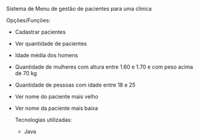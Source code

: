 Sistema de Menu de gestão de pacientes para uma clinica

Opções/Funções: 
- Cadastrar pacientes
- Ver quantidade de pacientes
- Idade média dos homens
- Quantidade de mulheres com altura entre 1.60 e 1.70 e com peso acima de 70 kg
- Quantidade de pessoas com idade entre 18 e 25
- Ver nome do paciente mais velho
- Ver nome da paciente mais baixa

  Tecnologias utilizadas:
  - Java
